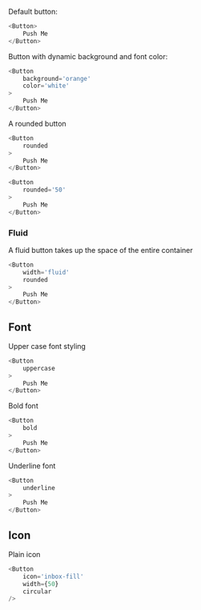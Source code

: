 
Default button:

```js
<Button>
    Push Me
</Button>
```

Button with dynamic background and font color:

```js
<Button
    background='orange'
    color='white'
>
    Push Me
</Button>
```


A rounded button

```js
<Button
    rounded
>
    Push Me
</Button>
```

```js
<Button
    rounded='50'
>
    Push Me
</Button>
```

### Fluid 
A fluid button takes up the space of the entire container

```js
<Button
    width='fluid'
    rounded
>
    Push Me
</Button>
```

## Font

Upper case font styling

```js
<Button
    uppercase
>
    Push Me
</Button>
```

Bold font

```js
<Button
    bold
>
    Push Me
</Button>
```

Underline font

```js
<Button
    underline
>
    Push Me
</Button>
```

## Icon

Plain icon

```js
<Button
    icon='inbox-fill'
    width={50}
    circular
/>
```